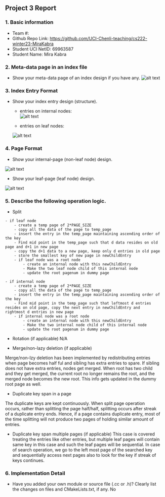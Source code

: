 ## Project 3 Report


### 1. Basic information
- Team #:
- Github Repo Link: https://github.com/UCI-Chenli-teaching/cs222-winter23-MiraKabra
- Student  UCI NetID: 69963587
- Student  Name: Mira Kabra


### 2. Meta-data page in an index file
- Show your meta-data page of an index design if you have any.
  ![alt text](https://github.com/UCI-Chenli-teaching/cs222-winter23-MiraKabra/blob/assignment-3-extra-feature/report/metadata_page.png?raw=true)

### 3. Index Entry Format
- Show your index entry design (structure).

  - entries on internal nodes:  
    ![alt text](https://github.com/UCI-Chenli-teaching/cs222-winter23-MiraKabra/blob/assignment-3-extra-feature/report/index_entry.png?raw=true)

  - entries on leaf nodes:

  ![alt text](https://github.com/UCI-Chenli-teaching/cs222-winter23-MiraKabra/blob/assignment-3-extra-feature/report/leaf_entry.png?raw=true)

### 4. Page Format
- Show your internal-page (non-leaf node) design.

![alt text](https://github.com/UCI-Chenli-teaching/cs222-winter23-MiraKabra/blob/assignment-3-extra-feature/report/internal_node_page.png?raw=true)

- Show your leaf-page (leaf node) design.

![alt text](https://github.com/UCI-Chenli-teaching/cs222-winter23-MiraKabra/blob/assignment-3-extra-feature/report/leaf_node_page.png?raw=true)

### 5. Describe the following operation logic.
- Split

```angular2svg
- if leaf node
    - create a temp page of 2*PAGE_SIZE
    - copy all the data of the page to temp_page
    - insert the entry in the temp_page maintaining ascending order of the key
    - Find mid point in the temp_page such that d data resides on old page and d+1 in new page
    - copy the d+1 data to a new page, keep only d entries in old page
    - store the smallest key of new page in newChildEntry
    - if leaf node was a root node
        - create an internal node with this newChildEntry
        - Make the two leaf node child of this internal node
        - update the root pagenum in dummy page

- if internal node
    - create a temp page of 2*PAGE_SIZE
    - copy all the data of the page to temp_page
    - insert the entry in the temp_page maintaining ascending order of the key
    - Find mid point in the temp_page such that leftmost d entries resides on old page, copy the next entry in newChildEntry and rightmost d entries in new page
    - if internal node was a root node
        - create an internal node with this newChildEntry
        - Make the two internal node child of this internal node
        - update the root pagenum in dummy page
```

- Rotation (if applicable)
  N/A


- Merge/non-lazy deletion (if applicable)

Merge/non-lzy deletion has been implemented by redistributing entries when page becomes half ful and sibling has extra entries to spare. If sibling does not have extra entries, nodes get merged. When root has two child and they get merged, the current root no longer remains the root, and the merged node becomes the new root. This info gets updated in the dummy root
page as well.

- Duplicate key span in a page

The duplicate keys are kept continuously. When split page operation occurs, rather than splitting the page half/half, splitting occurs after streak of a duplicate entry ends. Hence, if a page contains duplicate entry, most of the time splitting will not produce two pages of holding similar amount of entries.

- Duplicate key span multiple pages (if applicable)
  This case is covered treating the entries like other entries, but multiple leaf pages will contain same key in this case and such the leaf pages will be sequential. In case of search operation, we go to the left most page of the searched key and sequentially access next pages also to look for the key if streak of keys continues.


### 6. Implementation Detail
- Have you added your own module or source file (.cc or .h)?
  Clearly list the changes on files and CMakeLists.txt, if any.
  No